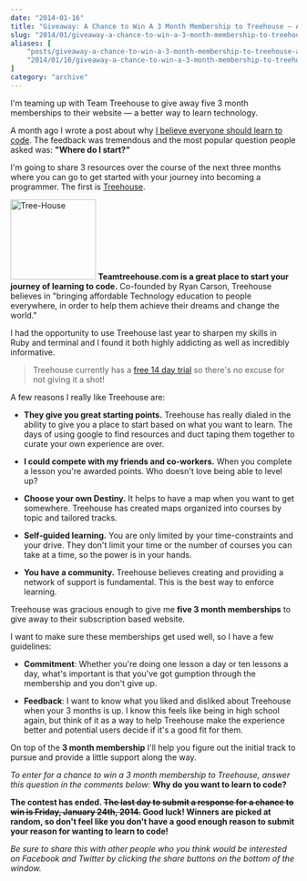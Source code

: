 ```yaml
---
date: "2014-01-16"
title: "Giveaway: A Chance to Win A 3 Month Membership to Treehouse — A Technology Learning Site"
slug: "2014/01/giveaway-a-chance-to-win-a-3-month-membership-to-treehouse-a-technology-learning-site"
aliases: [
    "posts/giveaway-a-chance-to-win-a-3-month-membership-to-treehouse-a-technology-learning-site",
    "2014/01/16/giveaway-a-chance-to-win-a-3-month-membership-to-treehouse-a-technology-learning-site/"
]
category: "archive"
---
```


<p class="intro callout">
  I'm teaming up with Team Treehouse to give away five 3 month memberships to their website — a better way to learn technology.
</p>

<p>A month ago I wrote a post about why <a href="http://www.realchaseadams.com/2013/12/09/my-story-why-i-believe-in-the-hour-of-code-initiative/">I believe everyone should learn to code</a>. The feedback was tremendous and the most popular question people asked was: <strong>"Where do I start?"</strong></p>

<p>I'm going to share 3 resources over the course of the next three months where you can go to get started with your journey into becoming a programmer. The first is <a href="http://www.teamtreehouse.com">Treehouse</a>.</p>

<p><a href="http://www.teamtreehouse.com"><img src="http://www.realchaseadams.com/imgs/2014/01/Tree-House.png" alt="Tree-House" width="150" height="141" class="alignleft size-full wp-image-264" /></a> <strong>Teamtreehouse.com is a great place to start your journey of learning to code.</strong> Co-founded by Ryan Carson, Treehouse believes in "bringing affordable Technology education to people everywhere, in order to help them achieve their dreams and change the world."</p>

<p class="group">
  I had the opportunity to use Treehouse last year to sharpen my skills in Ruby and terminal and I found it both highly addicting as well as incredibly informative.
</p>

<blockquote>
  <p>Treehouse currently has a <a href="https://teamtreehouse.com/subscribe/plans?trial=yes&amp;referrer=realchaseadamsdotcom">free 14 day trial</a> so there's no excuse for not giving it a shot!</p>
</blockquote>

<p>A few reasons I really like Treehouse are:</p>

<ul>
<li><p><strong>They give you great starting points.</strong> Treehouse has really dialed in the ability to give you a place to start based on what you want to learn. The days of using google to find resources and duct taping them together to curate your own experience are over.</p></li>
<li><p><strong>I could compete with my friends and co-workers.</strong> When you complete a lesson you're awarded points. Who doesn't love being able to level up?</p></li>
<li><p><strong>Choose your own Destiny.</strong> It helps to have a map when you want to get somewhere. Treehouse has created maps organized into courses by topic and tailored tracks.</p></li>
<li><p><strong>Self-guided learning.</strong> You are only limited by your time-constraints and your drive. They don't limit your time or the number of courses you can take at a time, so the power is in your hands.</p></li>
<li><p><strong>You have a community.</strong> Treehouse believes creating and providing a network of support is fundamental. This is the best way to enforce learning.</p></li>
</ul>

<p>Treehouse was gracious enough to give me <strong>five 3 month memberships</strong> to give away to their subscription based website.</p>

<p>I want to make sure these memberships get used well, so I have a few guidelines:</p>

<ul>
<li><p><strong>Commitment</strong>: Whether you're doing one lesson a day or ten lessons a day, what's important is that you've got gumption through the membership and you don't give up.</p></li>
<li><p><strong>Feedback</strong>: I want to know what you liked and disliked about Treehouse when your 3 months is up. I know this feels like being in high school again, but think of it as a way to help Treehouse make the experience better and potential users decide if it's a good fit for them.</p></li>
</ul>

<p>On top of the <strong>3 month membership</strong> I'll help you figure out the initial track to pursue and provide a little support along the way.</p>

<p class="marker">
  <em>To enter for a chance to win a 3 month membership to Treehouse, answer this question in the comments below</em>: <strong>Why do you want to learn to code?</strong>
</p>

<p><strong>The contest has ended. <strike>The last day to submit a response for a chance to win is Friday, January 24th, 2014.</strike> Good luck! Winners are picked at random, so don't feel like you don't have a good enough reason to submit your reason for wanting to learn to code!</strong></p>

<p><em>Be sure to share this with other people who you think would be interested on Facebook and Twitter by clicking the share buttons on the bottom of the window.</em></p>
